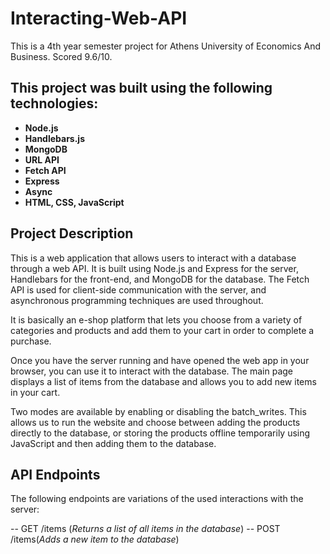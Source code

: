 # Interacting-Web-API

This is a 4th year semester project for Athens University of Economics And Business.
Scored 9.6/10.

## This project was built using the following technologies:
- **Node.js**
- **Handlebars.js**
- **MongoDB**
- **URL API**
- **Fetch API**
- **Express**
- **Async**
- **HTML, CSS, JavaScript**

## Project Description

This is a web application that allows users to interact with a database through a web API. It is built using Node.js and Express for the server, Handlebars for the front-end, and MongoDB for the database. The Fetch API is used for client-side communication with the server, and asynchronous programming techniques are used throughout.

It is basically an e-shop platform that lets you choose from a variety of categories and products and add them to your cart in order to complete a purchase.

Once you have the server running and have opened the web app in your browser, you can use it to interact with the database. The main page displays a list of items from the database and allows you to add new items in your cart.

Two modes are available by enabling or disabling the batch_writes. This allows us to run the website and choose between adding the products directly to the database, or storing the products offline temporarily using JavaScript and then adding them to the database.

## API Endpoints
The following endpoints are variations of the used interactions with the server:

-- GET /items (_Returns a list of all items in the database_)
-- POST /items(_Adds a new item to the database_)





